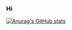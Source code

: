 ### Hi
[![Anurag's GitHub stats](https://github-readme-stats.vercel.app/api?username=phieu37)](https://github.com/anuraghazra/github-readme-stats)
